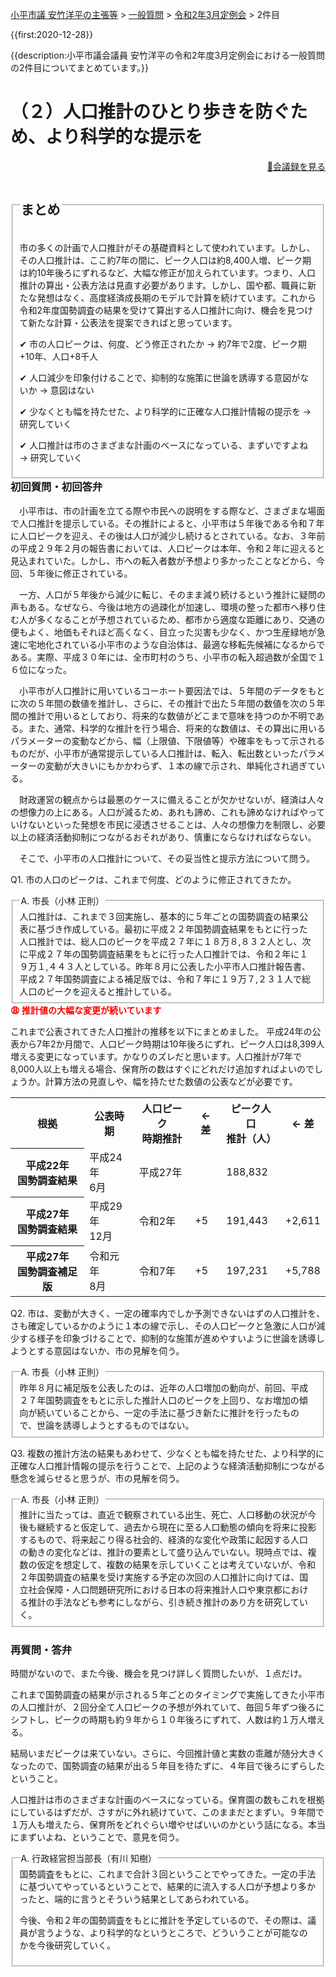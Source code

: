 <p class="breadcrumbs"><a href="../../../index.md">小平市議 安竹洋平の主張等</a> > <a href="../../index.md">一般質問</a> > <a href="./index.md">令和2年3月定例会</a> > 2件目

{{first:2020-12-28}}

{{description:小平市議会議員 安竹洋平の令和2年度3月定例会における一般質問の2件目についてまとめています。}}

<style type="text/css">
h4 {
  text-decoration: underline;
}
</style>

# （２）人口推計のひとり歩きを防ぐため、より科学的な提示を

<p style="text-align:right"><a href="https://ssp.kaigiroku.net/tenant/kodaira/SpMinuteView.html?council_id=1116&schedule_id=4&minute_id=211&is_search=true">📄会議録を見る</a></p>

<fieldset class="point">
  <legend>
    <h2 class="point"> まとめ </h2>
  </legend>
  <p class="point">市の多くの計画で人口推計がその基礎資料として使われています。しかし、その人口推計は、ここ約7年の間に、ピーク人口は約8,400人増、ピーク期は約10年後ろにずれるなど、大幅な修正が加えられています。つまり、<span>人口推計の算出・公表方法は見直す必要があります。</span>しかし、国や都、職員に新たな発想はなく、高度経済成長期のモデルで計算を続けています。これから令和2年度国勢調査の結果を受けて算出する人口推計に向け、機会を見つけて新たな計算・公表法を提案できればと思っています。</p>
  <p class="point">✔ 市の人口ピークは、何度、どう修正されたか<span> → 約7年で2度、ピーク期+10年、人口+8千人</span></p>
  <p class="point">✔ 人口減少を印象付けることで、抑制的な施策に世論を誘導する意図がないか<span> → 意図はない</span></p>
  <p class="point">✔ 少なくとも幅を持たせた、より科学的に正確な人口推計情報の提示を<span> → 研究していく</span></p>
  <p class="point">✔ 人口推計は市のさまざまな計画のベースになっている、まずいですよね<span> → 研究していく</span></p>
</fieldset>

<h3 style="margin-top:0"> 初回質問・初回答弁</h3>

<div class="letter">

　小平市は、市の計画を立てる際や市民への説明をする際など、さまざまな場面で人口推計を提示している。その推計によると、小平市は５年後である令和７年に人口ピークを迎え、その後は人口が減少し続けるとされている。なお、３年前の平成２９年２月の報告書においては、人口ピークは本年、令和２年に迎えると見込まれていた。しかし、市への転入者数が予想より多かったことなどから、今回、５年後に修正されている。

　一方、人口が５年後から減少に転じ、そのまま減り続けるという推計に疑問の声もある。なぜなら、今後は地方の過疎化が加速し、環境の整った都市へ移り住む人が多くなることが予想されているため、都市から適度な距離にあり、交通の便もよく、地価もそれほど高くなく、目立った災害も少なく、かつ生産緑地が急速に宅地化されている小平市のような自治体は、最適な移転先候補になるからである。実際、平成３０年には、全市町村のうち、小平市の転入超過数が全国で１６位になった。

　小平市が人口推計に用いているコーホート要因法では、５年間のデータをもとに次の５年間の数値を推計し、さらに、その推計で出た５年間の数値を次の５年間の推計で用いるとしており、将来的な数値がどこまで意味を持つのか不明である。また、通常、科学的な推計を行う場合、将来的な数値は、その算出に用いるパラメーターの変動などから、幅（上限値、下限値等）や確率をもって示されるものだが、小平市が通常提示している人口推計は、転入、転出数といったパラメーターの変動が大きいにもかかわらず、１本の線で示され、単純化され過ぎている。

　財政運営の観点からは最悪のケースに備えることが欠かせないが、経済は人々の想像力の上にある。人口が減るため、あれも諦め、これも諦めなければやっていけないといった発想を市民に浸透させることは、人々の想像力を制限し、必要以上の経済活動抑制につながるおそれがあり、慎重にならなければならない。

　そこで、小平市の人口推計について、その妥当性と提示方法について問う。

<span class="q-a">Q1.</span> 市の人口のピークは、これまで何度、どのように修正されてきたか。

<fieldset class="touben">
<legend><span class="q-a">A.</span> 市長（小林 正則）</legend>
人口推計は、これまで３回実施し、基本的に５年ごとの国勢調査の結果公表に基づき作成している。最初に平成２２年国勢調査結果をもとに行った人口推計では、総人口のピークを平成２７年に１８万８,８３２人とし、次に平成２７年の国勢調査結果をもとに行った人口推計では、令和２年に１９万１,４４３人としている。昨年８月に公表した小平市人口推計報告書、平成２７年国勢調査による補足版では、令和７年に１９万７,２３１人で総人口のピークを迎えると推計している。

</fieldset>

<div class="tips">
<strong style="color:red">😩 推計値の大幅な変更が続いています</strong>

これまで公表されてきた人口推計の推移を以下にまとめました。
平成24年の公表から7年2か月間で、人口ピーク時期は10年後ろにずれ、ピーク人口は8,399人増える変更になっています。かなりのズレだと思います。人口推計が7年で8,000人以上も増える場合、保育所の数はすぐにどれだけ追加すればよいのでしょうか。計算方法の見直しや、幅を持たせた数値の公表などが必要です。

<div class="table-wrapper">
  <table class="simple">
    <tr><th>根拠</th><th>公表時期</th><th>人口ピーク<br>時期推計</th><th>← 差</th><th>ピーク人口<br>推計（人）</th><th>← 差</th></tr>
    <tr><th>平成22年<br>国勢調査結果</th><td>平成24年<br>6月</td><td>平成27年</td><td></td><td>188,832</td><td></td></tr>
    <tr><th>平成27年<br>国勢調査結果</th><td>平成29年<br>12月</b></td><td>令和2年</td><td>+5</td><td>191,443</td><td>+2,611</td></tr>
    <tr><th>平成27年<br>国勢調査補足版</th><td>令和元年<br>8月</td><td>令和7年</td><td>+5</td><td>197,231</td><td>+5,788</td></tr>
  </table>
</div>

</div>

<span class="q-a">Q2.</span> 市は、変動が大きく、一定の確率内でしか予測できないはずの人口推計を、さも確定しているかのように１本の線で示し、その人口ピークと急激に人口が減少する様子を印象づけることで、抑制的な施策が進めやすいように世論を誘導しようとする意図はないか、市の見解を伺う。

<fieldset class="touben">
<legend><span class="q-a">A.</span> 市長（小林 正則）</legend>
昨年８月に補足版を公表したのは、近年の人口増加の動向が、前回、平成２７年国勢調査をもとに示した推計人口のピークを上回り、なお増加の傾向が続いていることから、一定の手法に基づき新たに推計を行ったもので、世論を誘導しようとするものではない。
</fieldset>

<span class="q-a">Q3.</span> 複数の推計方法の結果もあわせて、少なくとも幅を持たせた、より科学的に正確な人口推計情報の提示を行うことで、上記のような経済活動抑制につながる懸念を減らせると思うが、市の見解を伺う。

<fieldset class="touben">
<legend><span class="q-a">A.</span> 市長（小林 正則）</legend>
推計に当たっては、直近で観察されている出生、死亡、人口移動の状況が今後も継続すると仮定して、過去から現在に至る人口動態の傾向を将来に投影するもので、将来起こり得る社会的、経済的な変化や政策に起因する人口の動きの変化などは、推計の要素として盛り込んでいない。現時点では、複数の仮定を想定して、複数の結果を示していくことは考えていないが、令和２年国勢調査の結果を受け実施する予定の次回の人口推計に向けては、国立社会保障・人口問題研究所における日本の将来推計人口や東京都における推計の手法なども参考にしながら、引き続き推計のあり方を研究していく。
</fieldset>

</div>

### 再質問・答弁

時間がないので、また今後、機会を見つけ詳しく質問したいが、１点だけ。

これまで国勢調査の結果が示される５年ごとのタイミングで実施してきた小平市の人口推計が、２回分全て人口ピークの予想が外れていて、毎回５年ずつ後ろにシフトし、ピークの時期も約９年から１０年後ろにずれて、人数は約１万人増える。

結局いまだピークは来ていない。さらに、今回推計値と実数の乖離が随分大きくなったので、国勢調査の結果が出る５年目を待たずに、４年目で後ろにずらしたということ。

人口推計は市のさまざまな計画のベースになっている。保育園の数もこれを根拠にしているはずだが、さすがに外れ続けていて、このままだとまずい。９年間で１万人も増えたら、保育所をどれぐらい増やせばいいのかという話になる。本当にまずいよね、ということで、意見を伺う。


<fieldset class="touben">
<legend><span class="q-a">A.</span> 行政経営担当部長（有川 知樹）</legend>
国勢調査をもとに、これまで合計３回ということでやってきた。一定の手法に基づいてやっているということで、結果的に流入する人口が予想より多かったと、端的に言うとそういう結果としてあらわれている。

今後、令和２年の国勢調査をもとに推計を予定しているので、その際は、議員が言うような、より科学的なというところで、どういうことが可能なのかを今後研究していく。
</fieldset>
